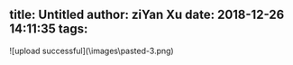 title: Untitled
author: ziYan Xu
date: 2018-12-26 14:11:35
tags:
---

![upload successful](\\images\pasted-3.png\)